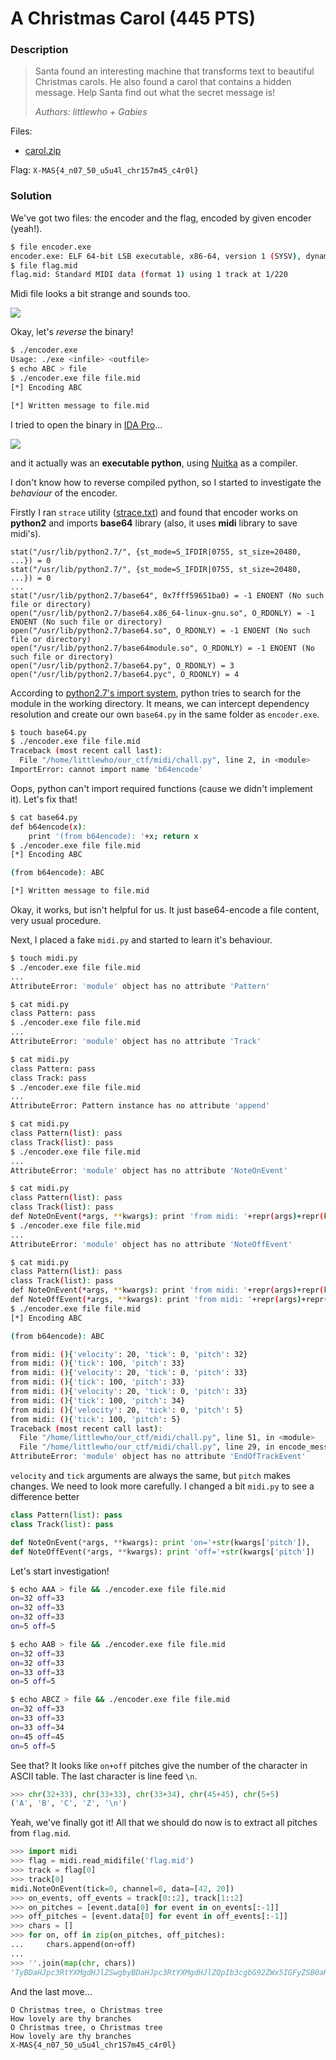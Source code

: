 # A Christmas Carol (445 PTS)

### Description

>Santa found an interesting machine that transforms text to beautiful Christmas carols. He also found a carol that contains a hidden message. Help Santa find out what the secret message is!
>
>_Authors: littlewho + Gabies_

Files:
- [carol.zip](carol.zip)

Flag: ```X-MAS{4_n07_50_u5u4l_chr157m45_c4r0l}```

### Solution

We've got two files: the encoder and the flag, encoded by given encoder (yeah!).

```sh
$ file encoder.exe 
encoder.exe: ELF 64-bit LSB executable, x86-64, version 1 (SYSV), dynamically linked, interpreter /lib64/ld-linux-x86-64.so.2, for GNU/Linux 3.2.0, BuildID[sha1]=f51f0d393d69dc03ad75319591f25174696c6ac0, stripped
$ file flag.mid 
flag.mid: Standard MIDI data (format 1) using 1 track at 1/220
``` 

Midi file looks a bit strange and sounds too. 

<p><img src='images/audacity.jpg' /></p>

Okay, let's _reverse_ the binary!

```sh
$ ./encoder.exe 
Usage: ./exe <infile> <outfile>
$ echo ABC > file
$ ./encoder.exe file file.mid
[*] Encoding ABC

[*] Written message to file.mid
```

I tried to open the binary in [IDA Pro](https://en.wikipedia.org/wiki/Interactive_Disassembler)...

<p><img src='images/ida.jpg' /></p>

and it actually was an **executable python**, using [Nuitka](https://github.com/Nuitka/Nuitka) as a compiler.

I don't know how to reverse compiled python, so I started to investigate the _behaviour_ of the encoder.

Firstly I ran `strace` utility ([strace.txt](strace.txt)) and found that encoder works on **python2** and imports **base64** library (also, it uses **midi** library to save midi's).

```
stat("/usr/lib/python2.7/", {st_mode=S_IFDIR|0755, st_size=20480, ...}) = 0
stat("/usr/lib/python2.7/", {st_mode=S_IFDIR|0755, st_size=20480, ...}) = 0
...
stat("/usr/lib/python2.7/base64", 0x7fff59651ba0) = -1 ENOENT (No such file or directory)
open("/usr/lib/python2.7/base64.x86_64-linux-gnu.so", O_RDONLY) = -1 ENOENT (No such file or directory)
open("/usr/lib/python2.7/base64.so", O_RDONLY) = -1 ENOENT (No such file or directory)
open("/usr/lib/python2.7/base64module.so", O_RDONLY) = -1 ENOENT (No such file or directory)
open("/usr/lib/python2.7/base64.py", O_RDONLY) = 3
open("/usr/lib/python2.7/base64.pyc", O_RDONLY) = 4
```

According to [python2.7's import system](https://docs.python.org/2/tutorial/modules.html), python tries to search for the module in the working directory. It means, we can intercept dependency resolution and create our own `base64.py` in the same folder as `encoder.exe`.

```sh
$ touch base64.py
$ ./encoder.exe file file.mid 
Traceback (most recent call last):
  File "/home/littlewho/our_ctf/midi/chall.py", line 2, in <module>
ImportError: cannot import name 'b64encode'
```

Oops, python can't import required functions (cause we didn't implement it). Let's fix that!

```sh
$ cat base64.py
def b64encode(x):
    print '(from b64encode): '+x; return x
$ ./encoder.exe file file.mid 
[*] Encoding ABC

(from b64encode): ABC

[*] Written message to file.mid
```

Okay, it works, but isn't helpful for us. It just base64-encode a file content, very usual procedure.

Next, I placed a fake `midi.py` and started to learn it's behaviour.

```sh
$ touch midi.py
$ ./encoder.exe file file.mid 
...
AttributeError: 'module' object has no attribute 'Pattern'

$ cat midi.py
class Pattern: pass
$ ./encoder.exe file file.mid 
...
AttributeError: 'module' object has no attribute 'Track'

$ cat midi.py
class Pattern: pass
class Track: pass
$ ./encoder.exe file file.mid 
...
AttributeError: Pattern instance has no attribute 'append'

$ cat midi.py
class Pattern(list): pass
class Track(list): pass
$ ./encoder.exe file file.mid 
...
AttributeError: 'module' object has no attribute 'NoteOnEvent'

$ cat midi.py
class Pattern(list): pass
class Track(list): pass
def NoteOnEvent(*args, **kwargs): print 'from midi: '+repr(args)+repr(kwargs)
$ ./encoder.exe file file.mid 
...
AttributeError: 'module' object has no attribute 'NoteOffEvent'

$ cat midi.py
class Pattern(list): pass
class Track(list): pass
def NoteOnEvent(*args, **kwargs): print 'from midi: '+repr(args)+repr(kwargs)
def NoteOffEvent(*args, **kwargs): print 'from midi: '+repr(args)+repr(kwargs)
$ ./encoder.exe file file.mid 
[*] Encoding ABC

(from b64encode): ABC

from midi: (){'velocity': 20, 'tick': 0, 'pitch': 32}
from midi: (){'tick': 100, 'pitch': 33}
from midi: (){'velocity': 20, 'tick': 0, 'pitch': 33}
from midi: (){'tick': 100, 'pitch': 33}
from midi: (){'velocity': 20, 'tick': 0, 'pitch': 33}
from midi: (){'tick': 100, 'pitch': 34}
from midi: (){'velocity': 20, 'tick': 0, 'pitch': 5}
from midi: (){'tick': 100, 'pitch': 5}
Traceback (most recent call last):
  File "/home/littlewho/our_ctf/midi/chall.py", line 51, in <module>
  File "/home/littlewho/our_ctf/midi/chall.py", line 29, in encode_message
AttributeError: 'module' object has no attribute 'EndOfTrackEvent'
```

`velocity` and `tick` arguments are always the same, but `pitch` makes changes. We need to look more carefully. I changed a bit `midi.py` to see a difference better

```py
class Pattern(list): pass
class Track(list): pass

def NoteOnEvent(*args, **kwargs): print 'on='+str(kwargs['pitch']),
def NoteOffEvent(*args, **kwargs): print 'off='+str(kwargs['pitch'])
```

Let's start investigation!

```sh
$ echo AAA > file && ./encoder.exe file file.mid 
on=32 off=33
on=32 off=33
on=32 off=33
on=5 off=5

$ echo AAB > file && ./encoder.exe file file.mid 
on=32 off=33
on=32 off=33
on=33 off=33
on=5 off=5

$ echo ABCZ > file && ./encoder.exe file file.mid 
on=32 off=33
on=33 off=33
on=33 off=34
on=45 off=45
on=5 off=5
```

See that? It looks like `on+off` pitches give the number of the character in ASCII table. The last character is line feed `\n`.

```py
>>> chr(32+33), chr(33+33), chr(33+34), chr(45+45), chr(5+5)
('A', 'B', 'C', 'Z', '\n')
```

Yeah, we've finally got it! All that we should do now is to extract all pitches from `flag.mid`.

```py
>>> import midi
>>> flag = midi.read_midifile('flag.mid')
>>> track = flag[0]
>>> track[0]
midi.NoteOnEvent(tick=0, channel=0, data=[42, 20])
>>> on_events, off_events = track[0::2], track[1::2]
>>> on_pitches = [event.data[0] for event in on_events[:-1]]
>>> off_pitches = [event.data[0] for event in off_events[:-1]]
>>> chars = []
>>> for on, off in zip(on_pitches, off_pitches):
...     chars.append(on+off)
... 
>>> ''.join(map(chr, chars))
'TyBDaHJpc3RtYXMgdHJlZSwgbyBDaHJpc3RtYXMgdHJlZQpIb3cgbG92ZWx5IGFyZSB0aHkgYnJhbmNoZXMKTyBDaHJpc3RtYXMgdHJlZSwgbyBDaHJpc3RtYXMgdHJlZQpIb3cgbG92ZWx5IGFyZSB0aHkgYnJhbmNoZXMKWC1NQVN7NF9uMDdfNTBfdTV1NGxfY2hyMTU3bTQ1X2M0cjBsfQ='
```

And the last move...

```
O Christmas tree, o Christmas tree
How lovely are thy branches
O Christmas tree, o Christmas tree
How lovely are thy branches
X-MAS{4_n07_50_u5u4l_chr157m45_c4r0l}
```
